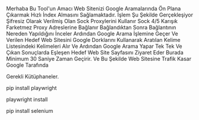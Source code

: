 Merhaba Bu Tool'un Amacı Web Sitenizi Google Aramalarında Ön Plana Çıkarmak Hızlı İndex Almasını Sağlamaktadır.
İşlem Şu Şekilde Gerçekleşiyor Şifresiz Olarak Verilmiş Olan Sock Proxylerini Kullanır Sock 4/5 Karışık Farketmez
Proxy Adreslerine Bağlanır Bağlandıktan Sonra Bağlantının Nereden Yapıldığını İnceler Ardından Google Arama
İşlemine Geçer Ve Verilen Hedef Web Sitesini Google Dorklarını Kullanarak Aratılan Kelime Listesindeki Kelimeleri
Alır Ve Ardından Google Arama Yapar Tek Tek Ve Çıkan Sonuçlarda Eşleşen Hedef Web Site Sayfasını Ziyaret Eder
Burada Minimum 30 Saniye Zaman Geçirir. Ve Bu Şekilde Web Sitesine Trafik Kasar Google Tarafında

Gerekli Kütüphaneler.

pip install playwright

playwright install

pip install selenium

